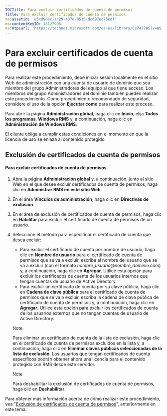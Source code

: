 ```yaml
---
TOCTitle: Para excluir certificados de cuenta de permisos
Title: Para excluir certificados de cuenta de permisos
ms:assetid: 'e5cd9dec-ac29-437e-8515-dc697ec75edf'
ms:contentKeyID: 18127996
ms:mtpsurl: 'https://technet.microsoft.com/es-es/library/Cc747785(v=WS.10)'
---
```


Para excluir certificados de cuenta de permisos
===============================================

Para realizar este procedimiento, debe iniciar sesión localmente en el sitio Web de administración con una cuenta de usuario de dominio que sea miembro del grupo Administradores del equipo al que tiene acceso. Los miembros del grupo Administradores del dominio también pueden realizar este procedimiento. Como procedimiento recomendado de seguridad, considere el uso de la opción **Ejecutar como** para realizar este proceso.

Para abrir la página **Administración global**, haga clic en **Inicio**, elija **Todos los programas**, **Windows RMS** y, a continuación, haga clic en **Administración de Windows RMS**.

El cliente obliga a cumplir estas condiciones en el momento en que la licencia de uso se enlaza al contenido protegido.

Exclusión de certificados de cuenta de permisos
-----------------------------------------------

#### Para excluir certificados de cuenta de permisos

1.  Abra la página **Administración global** y, a continuación, junto al sitio Web en el que desee excluir certificados de cuenta de permisos, haga clic en **Administrar RMS en este sitio Web**.

2.  En el área **Vínculos de administración**, haga clic en **Directivas de exclusión**.

3.  En el área de exclusión de certificados de cuenta de permisos, haga clic en **Habilitar** para excluir el certificado de cuenta de permisos de un usuario.

4.  Seleccione el método para especificar el certificado de cuenta que desea excluir:

    -   Para excluir el certificado de cuenta por nombre de usuario, haga clic en **Nombre de usuario** para el certificado de cuenta de permisos que se va a excluir, escriba el nombre del usuario que se va a excluir (con el formato *nombre\_usuario*@*nombre\_dominio.com*) y, a continuación, haga clic en **Agregar**. Utilice esta opción para excluir los certificados de cuenta de los usuarios internos que tengan cuentas de usuario de Active Directory.
    -   Para excluir un certificado de cuenta por su clave pública, haga clic en **Cadena de clave pública** para el certificado de cuenta de permisos que se va a excluir, escriba la cadena de clave pública de certificado de cuenta de permisos y, a continuación, haga clic en **Agregar**. Utilice esta opción para excluir los certificados de cuenta de los usuarios externos que no tengan cuentas de usuario de Active Directory.

    > [!NOTE]
    > Para eliminar un certificado de cuenta de la lista de exclusión, haga clic en el certificado de cuenta de permisos excluidos en la lista y, a continuación, haga clic en **Eliminar claves públicas seleccionadas de la lista de exclusión**. Los usuarios que tengan certificados de cuenta específicos podrán obtener ahora una licencia para el contenido protegido con RMS desde este servidor. 

    > [!NOTE]
    > Para deshabilitar la exclusión de certificados de cuenta de permisos, haga clic en **Deshabilitar**. 

Para obtener más información acerca de cómo realizar este procedimiento, vea "[Exclusión de certificados de cuenta de permisos](https://technet.microsoft.com/cba5e901-942c-4d06-9865-e6c4648c95e6)", anteriormente en este tema.
